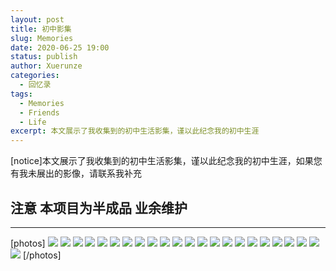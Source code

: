 ```yaml
---
layout: post
title: 初中影集
slug: Memories
date: 2020-06-25 19:00
status: publish
author: Xuerunze
categories: 
  - 回忆录
tags:
  - Memories
  - Friends
  - Life
excerpt: 本文展示了我收集到的初中生活影集，谨以此纪念我的初中生涯
---
```


[notice]本文展示了我收集到的初中生活影集，谨以此纪念我的初中生涯，如果您有我未展出的影像，请联系我补充

## 注意 本项目为半成品 业余维护

------
 
[photos]
![](./images/middle)
![](./images/middle(1))
![](./images/middle(2))
![](./images/middle(3))
![](./images/middle(4))
![](./images/middle(5))
![](./images/middle(6))
![](./images/middle(7))
![](./images/middle(8))
![](./images/middle(9))
![](./images/middle(10))
![](./images/middle(11))
![](./images/middle(12))
![](./images/middle(13))
![](./images/middle(14))
![](./images/middle(15))
![](./images/middle(16))
![](./images/middle(17))
![](./images/middle(18))
![](./images/middle(19))
![](./images/middle(20))
![](./images/middle(21))
![](./images/middle(22))
[/photos]
